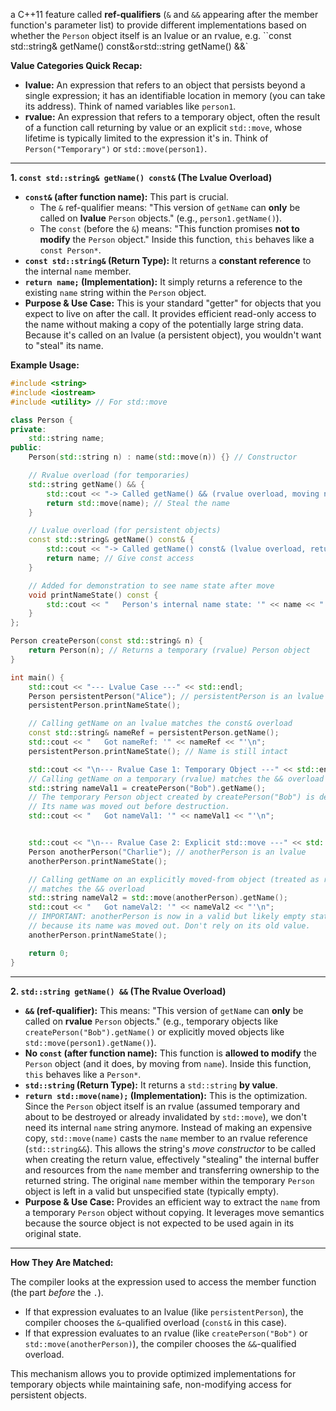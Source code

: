 a C++11 feature called **ref-qualifiers** (`&` and `&&` appearing after the member function's parameter list) to provide different implementations based on whether the `Person` object itself is an lvalue or an rvalue, e.g. ``const std::string& getName() const&` or `std::string getName() &&`

**Value Categories Quick Recap:**

* **lvalue:** An expression that refers to an object that persists beyond a single expression; it has an identifiable location in memory (you can take its address). Think of named variables like `person1`.
* **rvalue:** An expression that refers to a temporary object, often the result of a function call returning by value or an explicit `std::move`, whose lifetime is typically limited to the expression it's in. Think of `Person("Temporary")` or `std::move(person1)`.

---

**1. `const std::string& getName() const&` (The Lvalue Overload)**

* **`const&` (after function name):** This part is crucial.
    * The `&` ref-qualifier means: "This version of `getName` can **only** be called on **lvalue** `Person` objects." (e.g., `person1.getName()`).
    * The `const` (before the `&`) means: "This function promises **not to modify** the `Person` object." Inside this function, `this` behaves like a `const Person*`.
* **`const std::string&` (Return Type):** It returns a **constant reference** to the internal `name` member.
* **`return name;` (Implementation):** It simply returns a reference to the existing `name` string within the `Person` object.
* **Purpose & Use Case:** This is your standard "getter" for objects that you expect to live on after the call. It provides efficient read-only access to the name without making a copy of the potentially large string data. Because it's called on an lvalue (a persistent object), you wouldn't want to "steal" its name.

**Example Usage:**

```c++
#include <string>
#include <iostream>
#include <utility> // For std::move

class Person {
private:
    std::string name;
public:
    Person(std::string n) : name(std::move(n)) {} // Constructor

    // Rvalue overload (for temporaries)
    std::string getName() && {
        std::cout << "-> Called getName() && (rvalue overload, moving name)\n";
        return std::move(name); // Steal the name
    }

    // Lvalue overload (for persistent objects)
    const std::string& getName() const& {
        std::cout << "-> Called getName() const& (lvalue overload, returning reference)\n";
        return name; // Give const access
    }

    // Added for demonstration to see name state after move
    void printNameState() const {
        std::cout << "   Person's internal name state: '" << name << "'\n";
    }
};

Person createPerson(const std::string& n) {
    return Person(n); // Returns a temporary (rvalue) Person object
}

int main() {
    std::cout << "--- Lvalue Case ---" << std::endl;
    Person persistentPerson("Alice"); // persistentPerson is an lvalue
    persistentPerson.printNameState();

    // Calling getName on an lvalue matches the const& overload
    const std::string& nameRef = persistentPerson.getName();
    std::cout << "   Got nameRef: '" << nameRef << "'\n";
    persistentPerson.printNameState(); // Name is still intact

    std::cout << "\n--- Rvalue Case 1: Temporary Object ---" << std::endl;
    // Calling getName on a temporary (rvalue) matches the && overload
    std::string nameVal1 = createPerson("Bob").getName();
    // The temporary Person object created by createPerson("Bob") is destroyed here.
    // Its name was moved out before destruction.
    std::cout << "   Got nameVal1: '" << nameVal1 << "'\n";


    std::cout << "\n--- Rvalue Case 2: Explicit std::move ---" << std::endl;
    Person anotherPerson("Charlie"); // anotherPerson is an lvalue
    anotherPerson.printNameState();

    // Calling getName on an explicitly moved-from object (treated as rvalue)
    // matches the && overload
    std::string nameVal2 = std::move(anotherPerson).getName();
    std::cout << "   Got nameVal2: '" << nameVal2 << "'\n";
    // IMPORTANT: anotherPerson is now in a valid but likely empty state
    // because its name was moved out. Don't rely on its old value.
    anotherPerson.printNameState();

    return 0;
}
```

---

**2. `std::string getName() &&` (The Rvalue Overload)**

* **`&&` (ref-qualifier):** This means: "This version of `getName` can **only** be called on **rvalue** `Person` objects." (e.g., temporary objects like `createPerson("Bob").getName()` or explicitly moved objects like `std::move(person1).getName()`).
* **No `const` (after function name):** This function is **allowed to modify** the `Person` object (and it does, by moving from `name`). Inside this function, `this` behaves like a `Person*`.
* **`std::string` (Return Type):** It returns a `std::string` **by value**.
* **`return std::move(name);` (Implementation):** This is the optimization. Since the `Person` object itself is an rvalue (assumed temporary and about to be destroyed or already invalidated by `std::move`), we don't need its internal `name` string anymore. Instead of making an expensive copy, `std::move(name)` casts the `name` member to an rvalue reference (`std::string&&`). This allows the string's *move constructor* to be called when creating the return value, effectively "stealing" the internal buffer and resources from the `name` member and transferring ownership to the returned string. The original `name` member within the temporary `Person` object is left in a valid but unspecified state (typically empty).
* **Purpose & Use Case:** Provides an efficient way to extract the `name` from a temporary `Person` object without copying. It leverages move semantics because the source object is not expected to be used again in its original state.

---

**How They Are Matched:**

The compiler looks at the expression used to access the member function (the part *before* the `.`).

* If that expression evaluates to an lvalue (like `persistentPerson`), the compiler chooses the `&`-qualified overload (`const&` in this case).
* If that expression evaluates to an rvalue (like `createPerson("Bob")` or `std::move(anotherPerson)`), the compiler chooses the `&&`-qualified overload.

This mechanism allows you to provide optimized implementations for temporary objects while maintaining safe, non-modifying access for persistent objects.